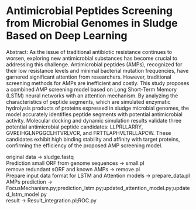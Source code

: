 # Antimicrobial Peptides Screening from Microbial Genomes in Sludge Based on Deep Learning
Abstract: As the issue of traditional antibiotic resistance continues to worsen, exploring new antimicrobial substances has become crucial to addressing this challenge. Antimicrobial peptides (AMPs), recognized for their low resistance levels and minimal bacterial mutation frequencies, have garnered significant attention from researchers. However, traditional screening methods for AMPs are inefficient and costly. This study proposes a combined AMP screening model based on Long Short-Term Memory (LSTM) neural networks with an attention mechanism. By analyzing the characteristics of peptide segments, which are simulated enzymatic hydrolysis products of proteins expressed in sludge microbial genomes, the model accurately identifies peptide segments with potential antimicrobial activity. Molecular docking and dynamic simulation results validate three potential antimicrobial peptide candidates: LLPRLLARRY, GVREIHGLNPGGCLHTVRLVCR, and FRTTLAPHVLTRLLAPCW. These candidates exhibit high binding stability and affinity with target proteins, confirming the efficiency of the proposed AMP screening model.

original data → sludge.fastq<br>
Prediction small ORF from genome sequences → small.pl<br>
remove redundant sORF and known AMPs → remove.pl<br>
Prepare input data format for LSTM and Attention models → prepare_data.pl<br>
AMPs prediction → FocusMechanism.py;prediction_lstm.py;updated_attention_model.py;updated_lstm_model.py<br>
result → Result_integration.pl;ROC.py<br>
